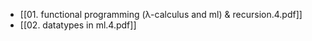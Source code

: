 - [[01. functional programming (λ-calculus and ml) & recursion.4.pdf]]
- [[02. datatypes in ml.4.pdf]]